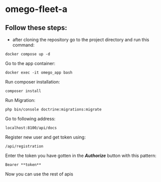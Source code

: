 # omego-fleet-a

## Follow these steps:
- after cloning the repository go to the project directory and run this command:
````
docker compose up -d
````
Go to the app container:
````
docker exec -it omego_app bash
````
Run composer installation:
````
composer install
````
Run Migration:
````
php bin/console doctrine:migrations:migrate
````
Go to following address:
````
localhost:8100/api/docs
````
Register new user and get token using:
````
/api/registration
````
Enter the token you have gotten in the ***Authorize*** button with this pattern:
````
Bearer **token**
````
Now you can use the rest of apis 

